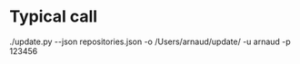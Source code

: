 Typical call
============

./update.py --json repositories.json -o /Users/arnaud/update/ -u arnaud -p 123456
